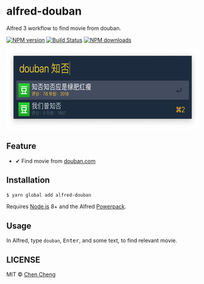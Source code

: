 # alfred-douban

Alfred 3 workflow to find movie from douban.

[![NPM version](https://img.shields.io/npm/v/alfred-douban.svg?style=flat)](https://npmjs.org/package/alfred-douban)
[![Build Status](https://img.shields.io/travis/sorrycc/alfred-douban.svg?style=flat)](https://travis-ci.org/sorrycc/alfred-douban)
[![NPM downloads](http://img.shields.io/npm/dm/alfred-douban.svg?style=flat)](https://npmjs.org/package/alfred-douban)

<img src="./screenshot.png" width="624" height="211" />

## Feature

- ✔︎ Find movie from [douban.com](https://www.douban.com/)

## Installation

```bash
$ yarn global add alfred-douban
```

Requires [Node.js](https://nodejs.org/) 8+ and the Alfred [Powerpack](https://www.alfredapp.com/powerpack/).

## Usage

In Alfred, type `douban`, <kbd>Enter</kbd>, and some text, to find relevant movie.

## LICENSE

MIT © [Chen Cheng](https://sorrycc.com)
